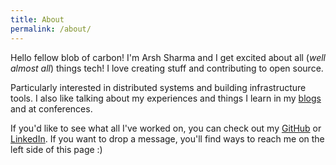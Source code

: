 ```yaml
---
title: About
permalink: /about/
---
```


Hello fellow blob of carbon! I'm Arsh Sharma and I get excited about all (*well almost all*) things tech! I love creating stuff and contributing to open source.

Particularly interested in distributed systems and building infrastructure tools. I also like talking about my experiences and things I learn in my [blogs](/tags) and at conferences.

If you'd like to see what all I've worked on, you can check out my [GitHub](https://github.com/RinkiyaKeDad) or [LinkedIn](https://www.linkedin.com/in/arsh4/). If you want to drop a message, you'll find ways to reach me on the left side of this page :)

